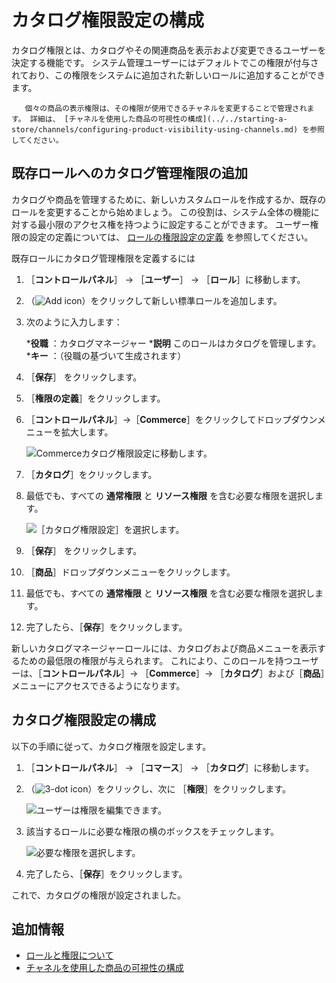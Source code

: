 # カタログ権限設定の構成

カタログ権限とは、カタログやその関連商品を表示および変更できるユーザーを決定する機能です。 システム管理ユーザーにはデフォルトでこの権限が付与されており、この権限をシステムに追加された新しいロールに追加することができます。

```{note}
   個々の商品の表示権限は、その権限が使用できるチャネルを変更することで管理されます。 詳細は、 [チャネルを使用した商品の可視性の構成](../../starting-a-store/channels/configuring-product-visibility-using-channels.md) を参照してください。
```

<a name="adding-catalog-management-permissions-to-an-existing-role" />

## 既存ロールへのカタログ管理権限の追加

カタログや商品を管理するために、新しいカスタムロールを作成するか、既存のロールを変更することから始めましょう。 この役割は、システム全体の機能に対する最小限のアクセス権を持つように設定することができます。 ユーザー権限の設定の定義については、 [ロールの権限設定の定義](https://learn.liferay.com/dxp/latest/ja/users-and-permissions/roles-and-permissions/defining-role-permissions.html) を参照してください。

既存ロールにカタログ管理権限を定義するには

1. ［**コントロールパネル**］ → ［**ユーザー**］ → ［**ロール**］に移動します。
1. （![Add icon](../../images/icon-add.png)）をクリックして新しい標準ロールを追加します。
1. 次のように入力します：

     ***役職** ：カタログマネージャー
     ***説明** このロールはカタログを管理します。
     ***キー** ：（役職の基づいて生成されます）

1. ［**保存**］ をクリックします。
1. ［**権限の定義**］をクリックします。
1. ［**コントロールパネル**］&rarr;［**Commerce**］をクリックしてドロップダウンメニューを拡大します。

    ![Commerceカタログ権限設定に移動します。](./configuring-catalog-permissions/images/03.png)

1. ［**カタログ**］をクリックします。
1. 最低でも、すべての **通常権限** と **リソース権限** を含む必要な権限を選択します。

    ![［カタログ権限設定］を選択します。](./configuring-catalog-permissions/images/04.png)

1. ［**保存**］ をクリックします。
1. ［**商品**］ドロップダウンメニューをクリックします。
1. 最低でも、すべての **通常権限** と **リソース権限** を含む必要な権限を選択します。
1. 完了したら、［**保存**］をクリックします。

新しいカタログマネージャーロールには、カタログおよび商品メニューを表示するための最低限の権限が与えられます。 これにより、このロールを持つユーザーは、［**コントロールパネル**］&rarr; ［**Commerce**］&rarr; ［**カタログ**］および［**商品**］メニューにアクセスできるようになります。

<a name="configuring-a-catalogs-permissions" />

## カタログ権限設定の構成

以下の手順に従って、カタログ権限を設定します。

1. ［**コントロールパネル**］ → ［**コマース**］ → ［**カタログ**］に移動します。
1. （![3-dot icon](../../images/icon-actions.png)）をクリックし、次に ［**権限**］をクリックします。

    ![ユーザーは権限を編集できます。](./configuring-catalog-permissions/images/01.png)

1. 該当するロールに必要な権限の横のボックスをチェックします。

    ![必要な権限を選択します。](./configuring-catalog-permissions/images/02.png)

1. 完了したら、［**保存**］をクリックします。

これで、カタログの権限が設定されました。

<a name="additional-information" />

## 追加情報

* [ロールと権限について](https://learn.liferay.com/dxp/latest/ja/users-and-permissions/roles-and-permissions/understanding-roles-and-permissions.html)
* [チャネルを使用した商品の可視性の構成](../../starting-a-store/channels/configuring-product-visibility-using-channels.md)
